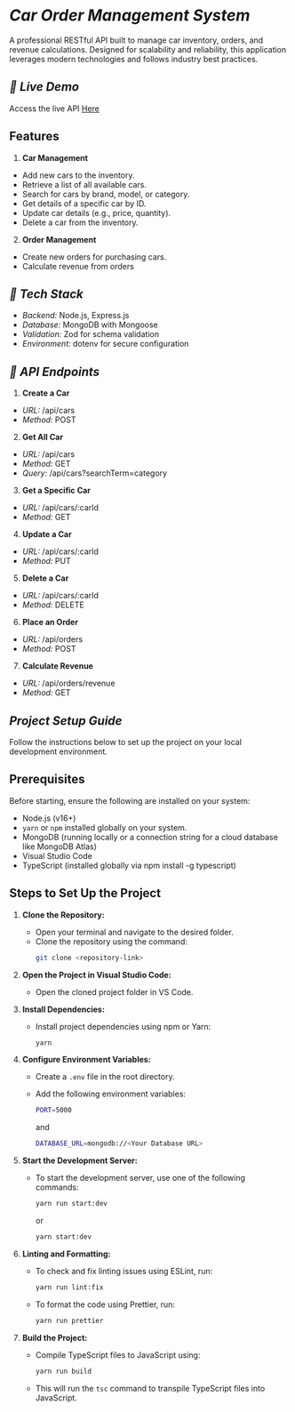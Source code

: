 # _Car Order Management System_

A professional RESTful API built to manage car inventory, orders, and revenue calculations. Designed for scalability and reliability, this application leverages modern technologies and follows industry best practices.

## _🚀 Live Demo_

Access the live API [Here](https://example.com)

## Features

1.  **Car Management**

- Add new cars to the inventory.
- Retrieve a list of all available cars.
- Search for cars by brand, model, or category.
- Get details of a specific car by ID.
- Update car details (e.g., price, quantity).
- Delete a car from the inventory.

2. **Order Management**

- Create new orders for purchasing cars.
- Calculate revenue from orders

## _🔧 Tech Stack_

- _Backend:_ Node.js, Express.js
- _Database:_ MongoDB with Mongoose
- _Validation:_ Zod for schema validation
- _Environment:_ dotenv for secure configuration

## _🌟 API Endpoints_

1. **Create a Car**

- _URL:_ /api/cars
- _Method:_ POST

2. **Get All Car**

- _URL:_ /api/cars
- _Method:_ GET
- _Query:_ /api/cars?searchTerm=category

3. **Get a Specific Car**

- _URL:_ /api/cars/:carId
- _Method:_ GET

4. **Update a Car**

- _URL:_ /api/cars/:carId
- _Method:_ PUT

5. **Delete a Car**

- _URL:_ /api/cars/:carId
- _Method:_ DELETE

6. **Place an Order**

- _URL:_ /api/orders
- _Method:_ POST

7. **Calculate Revenue**

- _URL:_ /api/orders/revenue
- _Method:_ GET

## _Project Setup Guide_

Follow the instructions below to set up the project on your local development environment.

## Prerequisites

Before starting, ensure the following are installed on your system:

- Node.js (v16+)
- `yarn` or `npm` installed globally on your system.
- MongoDB (running locally or a connection string for a cloud database like MongoDB Atlas)
- Visual Studio Code
- TypeScript (installed globally via npm install -g typescript)

## Steps to Set Up the Project

1. **Clone the Repository:**

   - Open your terminal and navigate to the desired folder.
   - Clone the repository using the command:
     ```bash
     git clone <repository-link>
     ```

2. **Open the Project in Visual Studio Code:**

   - Open the cloned project folder in VS Code.

3. **Install Dependencies:**

   - Install project dependencies using npm or Yarn:
     ```bash
     yarn
     ```

4. **Configure Environment Variables:**

   - Create a `.env` file in the root directory.
   - Add the following environment variables:

     ```bash
     PORT=5000
     ```

     and

     ```bash
     DATABASE_URL=mongodb://<Your Database URL>
     ```

5. **Start the Development Server:**

   - To start the development server, use one of the following commands:
     ```bash
     yarn run start:dev
     ```
     or
     ```bash
     yarn start:dev
     ```

6. **Linting and Formatting:**

   - To check and fix linting issues using ESLint, run:
     ```bash
     yarn run lint:fix
     ```
   - To format the code using Prettier, run:
     ```bash
     yarn run prettier
     ```

7. **Build the Project:**
   - Compile TypeScript files to JavaScript using:
     ```bash
     yarn run build
     ```
   - This will run the `tsc` command to transpile TypeScript files into JavaScript.
